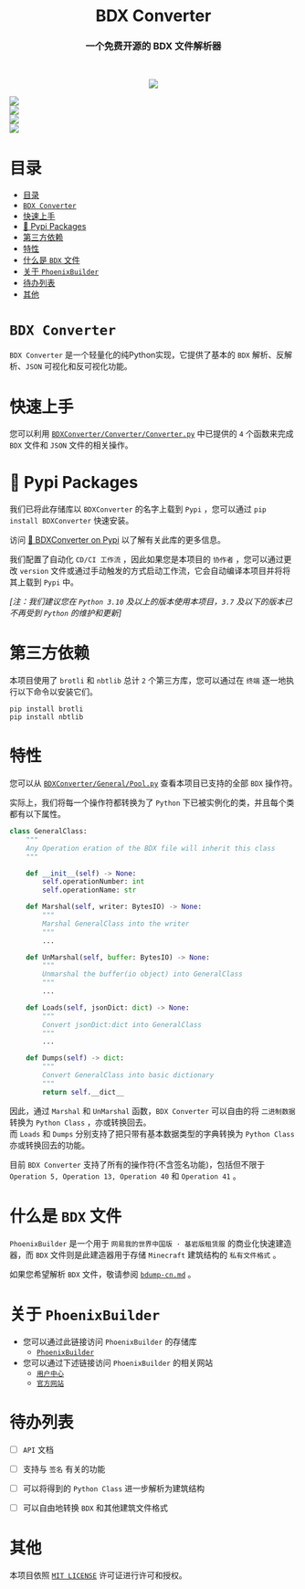 <h1 align="center">BDX Converter</h1>
<h3 align="center">一个免费开源的 BDX 文件解析器</h3>
<br/>
<p align="center">
<img src="https://forthebadge.com/images/badges/built-with-love.svg">
<p>

[GitHub: Happy2018new]: https://img.shields.io/badge/GitHub-Happy2018new-00A1E7?style=for-the-badge
[GitHub: Inotart]: https://img.shields.io/badge/GitHub-Inotart-00A1E7?style=for-the-badge
[python]: https://img.shields.io/badge/python-3.8-AB70FF?style=for-the-badge
[release]: https://img.shields.io/github/v/release/EillesWan/Musicreater?style=for-the-badge
[license]: https://img.shields.io/badge/LICENSE-MIT-228B22?style=for-the-badge

[![][GitHub: Happy2018new]](https://github.com/Happy2018new)<br/>
[![][GitHub: Inotart]](https://github.com/Inotart)<br/>
[![][python]](https://www.python.org/)<br/>
[![][license]](LICENSE)<br/>







# 目录
- [目录](#目录)
- [`BDX Converter`](#bdx-converter)
- [快速上手](#快速上手)
- [🐍 Pypi Packages](#-pypi-packages)
- [第三方依赖](#第三方依赖)
- [特性](#特性)
- [什么是 `BDX` 文件](#什么是-bdx-文件)
- [关于 `PhoenixBuilder`](#关于-phoenixbuilder)
- [待办列表](#待办列表)
- [其他](#其他)





# `BDX Converter`
`BDX Converter` 是一个轻量化的纯Python实现，它提供了基本的 `BDX` 解析、反解析、`JSON` 可视化和反可视化功能。 





# 快速上手
您可以利用 [`BDXConverter/Converter/Converter.py`](https://github.com/TriM-Organization/BDXConverter/blob/main/BDXConverter/Converter/Converter.py) 中已提供的 `4` 个函数来完成 `BDX` 文件和 `JSON` 文件的相关操作。 





# 🐍 Pypi Packages
我们已将此存储库以 `BDXConverter` 的名字上载到 `Pypi` ，您可以通过 `pip install BDXConverter` 快速安装。

访问 [🐍 BDXConverter on Pypi](https://pypi.org/project/BDXConverter) 以了解有关此库的更多信息。

我们配置了自动化 `CD/CI 工作流` ，因此如果您是本项目的 `协作者` ，您可以通过更改 `version` 文件或通过手动触发的方式启动工作流，它会自动编译本项目并将将其上载到 `Pypi` 中。

_[注：我们建议您在 `Python 3.10` 及以上的版本使用本项目，`3.7` 及以下的版本已不再受到 `Python` 的维护和更新]_



# 第三方依赖
本项目使用了 `brotli` 和 `nbtlib` 总计 `2` 个第三方库，您可以通过在 `终端` 逐一地执行以下命令以安装它们。

```
pip install brotli
pip install nbtlib
```





# 特性
您可以从 [`BDXConverter/General/Pool.py`](https://github.com/TriM-Organization/BDXConverter/blob/main/BDXConverter/General/Pool.py) 查看本项目已支持的全部 `BDX` 操作符。

实际上，我们将每一个操作符都转换为了 `Python` 下已被实例化的类，并且每个类都有以下属性。 

```python
class GeneralClass:
    """
    Any Operation eration of the BDX file will inherit this class
    """

    def __init__(self) -> None:
        self.operationNumber: int
        self.operationName: str

    def Marshal(self, writer: BytesIO) -> None:
        """
        Marshal GeneralClass into the writer
        """
        ...

    def UnMarshal(self, buffer: BytesIO) -> None:
        """
        Unmarshal the buffer(io object) into GeneralClass
        """
        ...

    def Loads(self, jsonDict: dict) -> None:
        """
        Convert jsonDict:dict into GeneralClass
        """
        ...

    def Dumps(self) -> dict:
        """
        Convert GeneralClass into basic dictionary
        """
        return self.__dict__
```

因此，通过 `Marshal` 和 `UnMarshal` 函数，`BDX Converter` 可以自由的将 `二进制数据` 转换为 `Python Class` ，亦或转换回去。 <br/>
而 `Loads` 和 `Dumps` 分别支持了把只带有基本数据类型的字典转换为 `Python Class` 亦或转换回去的功能。 

目前 `BDX Converter` 支持了所有的操作符(不含签名功能)，包括但不限于 `Operation 5, Operation 13, Operation 40` 和 `Operation 41` 。 





# 什么是 `BDX` 文件
`PhoenixBuilder` 是一个用于 `网易我的世界中国版 · 基岩版租赁服` 的商业化快速建造器，而 `BDX` 文件则是此建造器用于存储 `Minecraft` 建筑结构的 `私有文件格式` 。

如果您希望解析 `BDX` 文件，敬请参阅 [`bdump-cn.md`](https://github.com/LNSSPsd/PhoenixBuilder/blob/main/doc/bdump/bdump-cn.md) 。

# 关于 `PhoenixBuilder`
- 您可以通过此链接访问 `PhoenixBuilder` 的存储库
   - [`PhoenixBuilder`](https://github.com/LNSSPsd/PhoenixBuilder/)
- 您可以通过下述链接访问 `PhoenixBuilder` 的相关网站
   - [`用户中心`](https://uc.fastbuilder.pro/)
   - [`官方网站`](https://fastbuilder.pro/)





# 待办列表
- [ ] `API` 文档
- [ ] 支持与 `签名` 有关的功能
- [ ] 可以将得到的 `Python Class` 进一步解析为建筑结构
- [ ] 可以自由地转换 `BDX` 和其他建筑文件格式





# 其他
本项目依照 [`MIT LICENSE`](./LICENSE) 许可证进行许可和授权。

